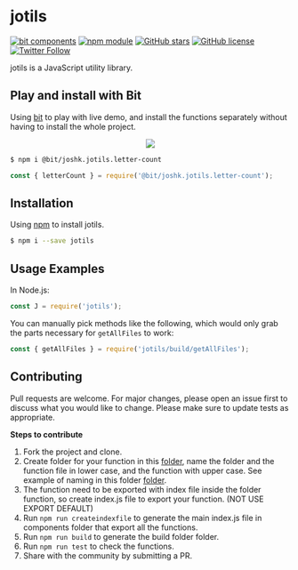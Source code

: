 # jotils 
[![bit components](https://img.shields.io/badge/dynamic/json.svg?color=6e3991&label=bit%20components&query=payload.totalComponents&url=https%3A%2F%2Fapi.bit.dev%2Fscope%2Fjoshk%2Fjotils)](https://bit.dev/joshk/jotils) [![npm module](https://badge.fury.io/js/jotils.svg)](https://www.npmjs.com/package/jotils) [![GitHub stars](https://img.shields.io/github/stars/joshk2/jotils)](https://github.com/JoshK2/jotils/stargazers)
[![GitHub license](https://img.shields.io/badge/license-MIT-blue.svg)](https://raw.githubusercontent.com/JoshK2/jotils/master/LICENSE)
[![Twitter Follow](https://img.shields.io/twitter/follow/joshkuttler)](https://twitter.com/JoshKuttler)

jotils is a JavaScript utility library.

## Play and install with Bit
Using [bit](https://bit.dev/joshk/jotils) to play with live demo, and install the functions separately without having to install the whole project.

<p align="center">
  <a href="https://bit.dev/joshk/jotils"><img src="https://i.imagesup.co/images2/59cab3fb276893a41348e3777e62e2822d2c2f29.gif"></a>
</p>

```bash
$ npm i @bit/joshk.jotils.letter-count
```

```js
const { letterCount } = require('@bit/joshk.jotils.letter-count');
```
## Installation

Using [npm](https://www.npmjs.com/package/jotils) to install jotils.  

```bash
$ npm i --save jotils
```
## Usage Examples

In Node.js:
```js
const J = require('jotils');
```

You can manually pick methods like the following, which would only grab the parts necessary for `getAllFiles` to work:
```js
const { getAllFiles } = require('jotils/build/getAllFiles');
```

## Contributing
Pull requests are welcome. For major changes, please open an issue first to discuss what you would like to change.
Please make sure to update tests as appropriate.

**Steps to contribute**

1) Fork the project and clone.
2) Create folder for your function in this [folder](https://github.com/JoshK2/jotils/tree/master/src/components), name the folder and the function file in lower case, and the function with upper case.
See example of naming in this folder [folder](https://github.com/JoshK2/jotils/tree/master/src/components/letter-count).
3) The function need to be exported with index file inside the folder function, so create index.js file to export your function. (NOT USE EXPORT DEFAULT)
3) Run `npm run createindexfile` to generate the main index.js file in components folder that export all the functions.
4) Run `npm run build` to generate the build folder folder.
5) Run `npm run test` to check the functions.
6) Share with the community by submitting a PR.
